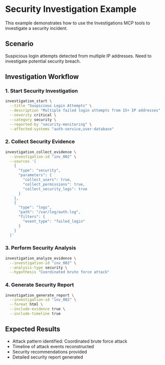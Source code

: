 # Security Investigation Example

This example demonstrates how to use the Investigations MCP tools to investigate a security incident.

## Scenario
Suspicious login attempts detected from multiple IP addresses. Need to investigate potential security breach.

## Investigation Workflow

### 1. Start Security Investigation
```bash
investigation_start \
  --title "Suspicious Login Attempts" \
  --description "Multiple failed login attempts from 15+ IP addresses" \
  --severity critical \
  --category security \
  --reported-by "security-monitoring" \
  --affected-systems "auth-service,user-database"
```

### 2. Collect Security Evidence
```bash
investigation_collect_evidence \
  --investigation-id "inv_002" \
  --sources '[
    {
      "type": "security",
      "parameters": {
        "collect_users": true,
        "collect_permissions": true,
        "collect_security_logs": true
      }
    },
    {
      "type": "logs",
      "path": "/var/log/auth.log",
      "filters": {
        "event_type": "failed_login"
      }
    }
  ]'
```

### 3. Perform Security Analysis
```bash
investigation_analyze_evidence \
  --investigation-id "inv_002" \
  --analysis-type security \
  --hypothesis "Coordinated brute force attack"
```

### 4. Generate Security Report
```bash
investigation_generate_report \
  --investigation-id "inv_002" \
  --format html \
  --include-evidence true \
  --include-timeline true
```

## Expected Results
- Attack pattern identified: Coordinated brute force attack
- Timeline of attack events reconstructed
- Security recommendations provided
- Detailed security report generated
